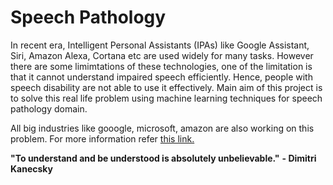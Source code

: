 # Speech Pathology 

In recent era, Intelligent Personal Assistants (IPAs) like Google Assistant, Siri, Amazon Alexa, Cortana etc are used widely for many tasks. However there are some limimtations of these technologies, one of the limitation is that it cannot understand impaired speech efficiently. Hence, people with speech disability are not able to use it effectively. Main aim of this project is to solve this real life problem using machine learning techniques for speech pathology domain.

All big industries like gooogle, microsoft, amazon are also working on this problem. 
For more information refer [this link.](https://blog.google/outreach-initiatives/accessibility/impaired-speech-recognition/)


**"To understand and be understood is absolutely unbelievable."**
                                           **- Dimitri Kanecsky**
